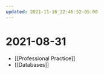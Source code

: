 ```yaml
---
updated: 2021-11-16_22:46:52-05:00
---
```

# 2021-08-31
* [[Professional Practice]]
* [[Databases]]
